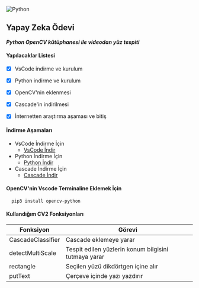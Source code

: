 
![Python](https://images.ctfassets.net/mrop88jh71hl/55rrbZfwMaURHZKAUc5oOW/9e5fe805eb03135b82e962e92169ce6d/python-programming-language.png)

## Yapay Zeka Ödevi

***Python OpenCV kütüphanesi ile videodan yüz tespiti***

#### Yapılacaklar Listesi
- [x] VsCode indirme ve kurulum
- [x] Python indirme ve kurulum
- [x] OpenCV'nin eklenmesi
- [x] Cascade'in indirilmesi 
- [x] İnternetten araştırma aşaması ve bitiş


#### İndirme Aşamaları
- VsCode İndirme İçin
	- [VsCode İndir](https://code.visualstudio.com/download) 
- Python İndirme İçin
   - [Python İndir](https://www.python.org/downloads/)
 - Cascade İndirme İçin
	- [Cascade İndir](http://buyukveri.firat.edu.tr/2018/05/25/opencv-ile-yuz-tespiti/) 

 
   


#### OpenCV'nin Vscode Terminaline Eklemek İçin  
```
  pip3 install opencv-python
```


#### Kullandığım CV2 Fonksiyonları


| Fonksiyon | Görevi |
|--|--|
| CascadeClassifier | Cascade eklemeye yarar |
| detectMultiScale | Tespit edilen yüzlerin konum bilgisini tutmaya yarar |
| rectangle | Seçilen yüzü dikdörtgen içine alır |
| putText | Çerçeve içinde yazı yazdırır |



